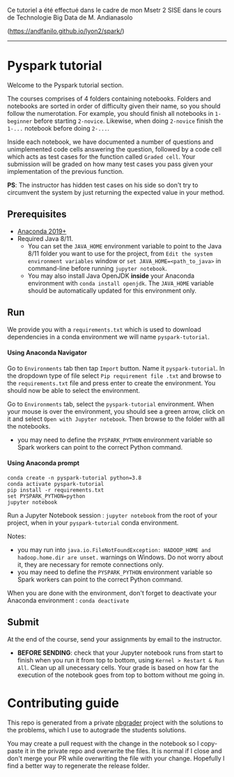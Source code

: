 Ce tutoriel a été effectué dans le cadre de mon Msetr 2 SISE dans le cours de Technologie Big Data de M. Andianasolo

(https://andfanilo.github.io/lyon2/spark/)

---

# Pyspark tutorial

Welcome to the Pyspark tutorial section.

The courses comprises of 4 folders containing notebooks. Folders and notebooks are sorted in order of difficulty given their name, so you should follow the numerotation. For example, you should finish all notebooks in `1-beginner` before starting `2-novice`. Likewise, when doing `2-novice` finish the `1-...` notebook before doing `2-...`.

Inside each notebook, we have documented a number of questions and unimplemented code cells answering the question, followed by a code cell which acts as test cases for the function called `Graded cell`. Your submission will be graded on how many test cases you pass given your implementation of the previous function. 

**PS**: The instructor has hidden test cases on his side so don't try to circumvent the system by just returning the expected value in your method.

## Prerequisites

- [Anaconda 2019+](https://www.anaconda.com/download/)
- Required Java 8/11. 
    - You can set the `JAVA_HOME` environment variable to point to the Java 8/11 folder you want to use for the project, from `Edit the system environment variables` window or `set JAVA_HOME=<path_to_java>` in command-line before running `jupyter notebook`. 
    - You may also install Java OpenJDK **inside** your Anaconda environment with `conda install openjdk`. The `JAVA_HOME` variable should be automatically updated for this environment only.

## Run

We provide you with a `requirements.txt` which is used to download dependencies in a conda environment we will name `pyspark-tutorial`.

#### Using Anaconda Navigator

Go to `Environments` tab then tap `Import` button. Name it `pyspark-tutorial`. In the dropdown type of file select `Pip requirement file .txt` and browse to the `requirements.txt` file and press enter to create the environment. You should now be able to select the environment.

Go to `Environments` tab, select the `pyspark-tutorial` environment. When your mouse is over the environment, you should see a green arrow, click on it and select `Open with Jupyter notebook`. Then browse to the folder with all the notebooks.

- you may need to define the `PYSPARK_PYTHON` environment variable so Spark workers can point to the correct Python command.

#### Using Anaconda prompt

```
conda create -n pyspark-tutorial python=3.8
conda activate pyspark-tutorial
pip install -r requirements.txt
set PYSPARK_PYTHON=python
jupyter notebook
```

Run a Jupyter Notebook session : `jupyter notebook` from the root of your project, when in your `pyspark-tutorial` conda environment.

Notes: 
- you may run into `java.io.FileNotFoundException: HADOOP_HOME and hadoop.home.dir are unset.` warnings on Windows. Do not worry about it, they are necessary for remote connections only.
- you may need to define the `PYSPARK_PYTHON` environment variable so Spark workers can point to the correct Python command.

When you are done with the environment, don't forget to deactivate your Anaconda environment : `conda deactivate`

## Submit

At the end of the course, send your assignments by email to the instructor.
- **BEFORE SENDING**: check that your Jupyter notebook runs from start to finish when you run it from top to bottom, using `Kernel > Restart & Run All`. Clean up all unecessary cells. Your grade is based on how far the execution of the notebook goes from top to bottom without me going in.

# Contributing guide

This repo is generated from a private [nbgrader](https://nbgrader.readthedocs.io) project with the solutions to the problems, which I use to autograde the students solutions.

You may create a pull request with the change in the notebook so I copy-paste it in the private repo and overwrite the files. It is normal if I close and don't merge your PR while overwriting the file with your change. Hopefully I find a better way to regenerate the release folder.
